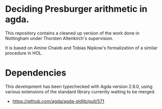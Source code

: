# Deciding Presburger arithmetic in agda.

This repository contains a cleaned up version of the work done in
Nottingham under Thorsten Altenkirch's supervision.

It is based on Amine Chaieb and Tobias Nipkow's formalization of a
similar procedure in HOL.

# Dependencies

This development has been typechecked with Agda version 2.6.0, using
various extensions of the standard library currently waiting to be
merged.

* https://github.com/agda/agda-stdlib/pull/571


